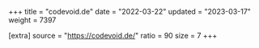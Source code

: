 +++
title = "codevoid.de"
date = "2022-03-22"
updated = "2023-03-17"
weight = 7397

[extra]
source = "https://codevoid.de/"
ratio = 90
size = 7
+++
